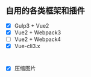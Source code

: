 ## 自用的各类框架和插件


- [x] Gulp3 + Vue2
- [x] Vue2 + Webpack3
- [ ] Vue2 + Webpack4
- [x] Vue-cli3.x

#

- [x] 压缩图片
